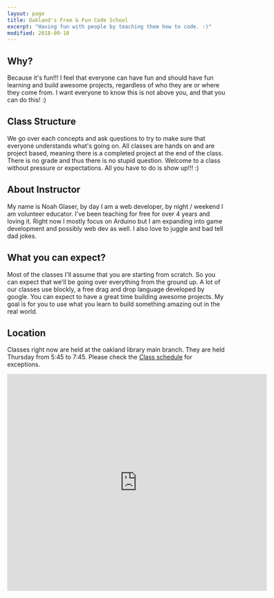 ```yaml
---
layout: page
title: Oakland's Free & Fun Code School
excerpt: "Having fun with people by teaching them how to code. :)"
modified: 2018-09-10
---
```



## Why?

Because it's fun!!! I feel that everyone can have fun and should have fun learning and build awesome projects, regardless of who they are or where they come from.  I want everyone to know this is not above you, and that you can do this! :)

## Class Structure

We go over each concepts and ask questions to try to make sure that everyone understands what's going on.  All classes are hands on and are project based, meaning there is a completed project at the end of the class. There is no grade and thus there is no stupid question.  Welcome to a class without pressure or expectations.  All you have to do is show up!!! :)

## About Instructor

My name is Noah Glaser, by day I am a web developer, by night / weekend I am volunteer educator.  I've been teaching for free for over 4 years and loving it.  Right now I mostly focus on Arduino but I am expanding into game development and possibly web dev as well.  I also love to juggle and bad tell dad jokes.

## What you can expect?

Most of the classes I'll assume that you are starting from scratch.  So you can expect that we'll be going over everything from the ground up.  A lot of our classes use blockly, a free drag and drop language developed by google.  You can expect to have a great time building awesome projects. My goal is for you to use what you learn to build something amazing out in the real world.  

## Location

Classes right now are held at the oakland library main branch. They are held Thursday from 5:45 to 7:45.  Please check the [Class schedule](/class-schedule) for exceptions.

<div class="mapouter"><div class="gmap_canvas"><iframe width="600" height="500" id="gmap_canvas" src="https://maps.google.com/maps?q=Oakland%20Public%20Library%2C%20125%2014th%20St%2C%20Oakland%2C%20CA%2094612&t=&z=15&ie=UTF8&iwloc=&output=embed" frameborder="0" scrolling="no" marginheight="0" marginwidth="0"></iframe><a href="https://www.embedgooglemap.net">embedgooglemap.net</a></div><style>.mapouter{text-align:right;height:500px;width:600px;}.gmap_canvas {overflow:hidden;background:none!important;height:500px;width:600px;}</style></div>

